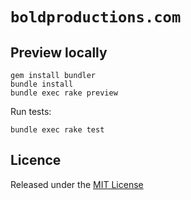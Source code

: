# `boldproductions.com`

## Preview locally

```
gem install bundler
bundle install
bundle exec rake preview
```

Run tests:

```
bundle exec rake test
```

## Licence

Released under the [MIT License][licence]

[licence]: LICENSE
